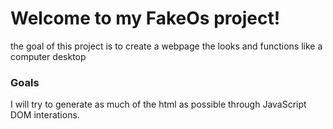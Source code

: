 # Welcome to my FakeOs project!

the goal of this project is to create a webpage the looks and functions like a computer desktop

### Goals

I will try to generate as much of the html as possible through JavaScript DOM interations.
